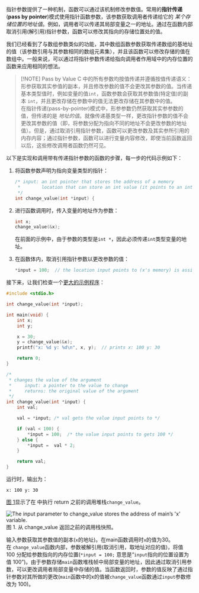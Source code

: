 
指针参数提供了一种机制，函数可以通过该机制修改参数值。常用的**指针传递**(**pass by pointer**)模式使用指针函数参数，该参数获取调用者传递给它的 _某个存储位置的地址值_。例如，调用者可以传递其局部变量之一的地址。通过在函数内部取消引用(解引用)指针参数，函数可以修改其指向的存储位置处的值。

我们已经看到了与数组参数类似的功能，其中数组函数参数获取传递数组的基地址的值（该参数引用与其参数相同的数组元素集），并且该函数可以修改存储的值在数组中。一般来说，可以通过将指针参数传递给指向调用者作用域中的内存位置的函数来应用相同的想法。


> [!NOTE] Pass by Value
> C 中的所有参数均按值传递并遵循按值传递语义：形参获取其实参值的副本，并且修改参数的值不会更改其参数的值。当传递基本类型值时，例如变量的值`int`，函数参数会获取其参数值(特定值)的副本 `int`，并且更改存储在参数中的值无法更改存储在其参数中的值。  
> 在指针传递(pass-by-pointer)模式中，形参参数仍然获取其实参参数的值，但传递的是 _地址的值_。就像传递基类型一样，更改指针参数的值不会更改其参数的值（即，将参数分配为指向不同的地址不会更改参数的地址值）。但是，通过取消引用指针参数，函数可以更改参数及其实参所引用的内存内容；通过指针参数，函数可以进行变量内容修改，即使当前函数返回以后，这些修改调用者函数仍然可见。  

以下是实现和调用带有传递指针参数的函数的步骤，每一步的代码示例如下：  

1. 将函数参数声明为指向变量类型的指针：
    ```c
    /* input: an int pointer that stores the address of a memory
     *        location that can store an int value (it points to an int)
     */
    int change_value(int *input) {
    ```
    
2. 进行函数调用时，传入变量的地址作为参数：
    
    ```c
    int x;
    change_value(&x);
    ```
    
	在前面的示例中，由于参数的类型是`int *`，因此必须传递`int`类型变量的地址。
    
3. 在函数体内，取消引用指针参数以更改参数的值： 
    
    ```c
    *input = 100;  // the location input points to (x's memory) is assigned 100
    ```


接下来，让我们检查一个[更大的示例程序](https://diveintosystems.org/book/C2-C_depth/_attachments/passbypointer.c)：

```c
#include <stdio.h>

int change_value(int *input);

int main(void) {
    int x;
    int y;

    x = 30;
    y = change_value(&x);
    printf("x: %d y: %d\n", x, y);  // prints x: 100 y: 30

    return 0;
}

/*
 * changes the value of the argument
 *     input: a pointer to the value to change
 *     returns: the original value of the argument
 */
int change_value(int *input) {
    int val;

    val = *input; /* val gets the value input points to */

    if (val < 100) {
        *input = 100;  /* the value input points to gets 100 */
    } else {
        *input =  val * 2;
    }

    return val;
}
```

运行时，输出为：

	x: 100 y: 30

[图 1](https://diveintosystems.org/book/C2-C_depth/pointers_functions.html#FigPassPointer)显示了在 中执行 return 之前的调用堆栈`change_value`。

![The input parameter to change_value stores the address of main’s 'x' variable.](https://diveintosystems.org/book/C2-C_depth/_images/passbypointer.png)
图 1. 从 change_value 返回之前的调用栈快照。

输入参数获取其参数值的副本(`x`的地址)。在main函数调用时`x`的值为30。在 `change_value`函数内部，参数被解引用(取消引用，取地址对应的值)，将值 100 分配给参数指向的内存位置(`*input = 100;` 意思是“`input`指向的位置设置为值 100”)。由于参数存储`main`函数堆栈帧中局部变量的地址，因此通过取消引用参数，可以更改调用者局部变量中存储的值。当函数返回时，参数的值反映了通过指针参数对其所做的更改(`main`函数中的x的值被`change_value`函数通过`input`参数修改为 100)。